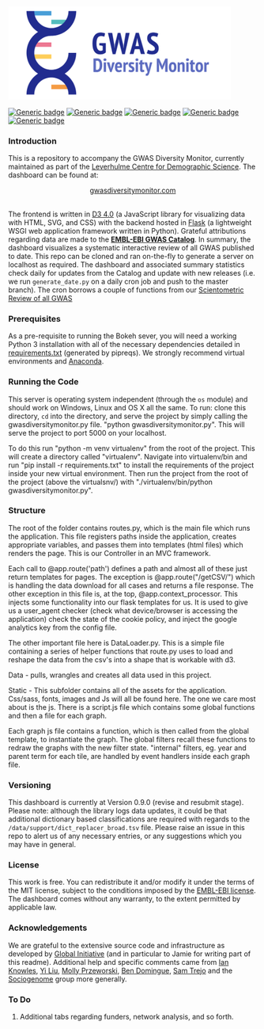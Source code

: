 <p align="left">
  <img src="https://github.com/OxfordDemSci/gwasdiversitymonitor/blob/master/app/static/images/logo_white_rect.png" width="450"/>
</p>

[![Generic badge](https://img.shields.io/badge/-Informational-red)](https://shields.io/)  [![Generic badge](https://img.shields.io/badge/Python-3.6-<red>.svg)](https://shields.io/)  [![Generic badge](https://img.shields.io/badge/License-MIT-blue.svg)](https://shields.io/)  [![Generic badge](https://img.shields.io/badge/Maintained-Yes-green.svg)](https://shields.io/)  [![Generic badge](https://img.shields.io/badge/-Informational-red)](https://shields.io/)

### Introduction

This is a repository to accompany the GWAS Diversity Monitor, currently maintained as part of the [Leverhulme Centre for Demographic Science](http://www.demographicscience.ox.ac.uk/). The dashboard can be found at:

<div align="center"> <a href="http://www.gwasdiversitymonitor.com">gwasdiversitymonitor.com</a></div>
<br/>

The frontend is written in [D3 4.0](https://devdocs.io/d3~4/) (a JavaScript library for visualizing data with HTML, SVG, and CSS) with the backend hosted in [Flask](https://github.com/pallets/flask) (a lightweight WSGI web application framework written in Python). Grateful attributions regarding data are made to the [**EMBL-EBI GWAS Catalog**](https://www.ebi.ac.uk/gwas/). In summary, the dashboard visualizes a systematic interactive review of all GWAS published to date. This repo can be cloned and ran on-the-fly to generate a server on localhost as required. The dashboard and associated summary statistics check daily for updates from the Catalog and update with new releases (i.e. we run ```generate_date.py``` on a daily cron job and push to the master branch). The cron borrows a couple of functions from our [Scientometric Review of all GWAS](https://www.nature.com/articles/s42003-018-0261-x)

### Prerequisites

As a pre-requisite to running the Bokeh sever, you will need a working Python 3 installation with all of the necessary dependencies detailed in [requirements.txt](https://github.com/crahal/GWASDiversityMonitor/blob/master/requirements.txt) (generated by pipreqs). We strongly recommend virtual environments and [Anaconda](https://www.anaconda.com/distribution/).  

### Running the Code

This server is operating system independent (through the ``os`` module) and should work on Windows, Linux and OS X all the same. To run: clone this directory, ``cd`` into the directory, and serve the project by simply calling the gwasdiversitymonitor.py file. "python gwasdiversitymonitor.py". This will serve the project to port 5000 on your localhost.

To do this run "python -m venv virtualenv" from the root of the project. This will create a directory called "virtualenv". Navigate into virtualenv/bin and run "pip install -r requirements.txt" to install the requirements of the project inside your new virtual environment. Then run the project from the root of the project (above the virtualsnv/) with "./virtualenv/bin/python gwasdiversitymonitor.py".

### Structure

The root of the folder contains routes.py, which is the main file which runs the application. This file registers paths inside the application, creates appropriate variables, and passes them into templates (html files) which renders the page. This is our Controller in an MVC framework.

Each call to @app.route('path') defines a path and almost all of these just return templates for pages. The exception is @app.route("/getCSV/<filename>") which is handling the data download for all cases and returns a file response.
The other exception in this file is, at the top, @app.context_processor. This injects some functionality into our flask templates for us. It is used to give us a user_agent checker (check what device/browser is accessing the application) check the state of the cookie policy, and inject the google analytics key from the config file.

The other important file here is DataLoader.py. This is a simple file containing a series of helper functions that route.py uses to load and reshape the data from the csv's into a shape that is workable with d3.

Data - pulls, wrangles and creates all data used in this project.

Static - This subfolder contains all of the assets for the application. Css/sass, fonts, images and Js will all be found here. The one we care most about is the js. There is a script.js file which contains some global functions and then a file for each graph.

Each graph js file contains a function, which is then called from the global template, to instantiate the graph. The global filters recall these functions to redraw the graphs with the new filter state. "internal" filters, eg. year and parent term for each tile, are handled by event handlers inside each graph file.

### Versioning

This dashboard is currently at Version 0.9.0 (revise and resubmit stage). Please note: although the library logs data updates, it could be that additional dictionary based classifications are required with regards to the ```/data/support/dict_replacer_broad.tsv``` file. Please raise an issue in this repo to alert us of any necessary entries, or any suggestions which you may have in general.

### License

This work is free. You can redistribute it and/or modify it under the terms of the MIT license, subject to the conditions imposed by the [EMBL-EBI license](https://www.ebi.ac.uk/about/terms-of-use). The dashboard comes without any warranty, to the extent permitted by applicable law.

### Acknowledgements

We are grateful to the extensive source code and infrastructure as developed by [Global Initiative](https://www.global-initiative.com/) (and in particular to Jamie for writing part of this readme). Additional help and specific comments came from [Ian Knowles](https://github.com/ianknowles), [Yi Liu](https://github.com/YiLiu6240), [Molly Przeworski](https://przeworskilab.com/), [Ben Domingue](https://github.com/ben-domingue), [Sam Trejo](https://cepa.stanford.edu/people/sam-trejo) and the [Sociogenome](http://www.sociogenome.org) group more generally.

### To Do

1. Additional tabs regarding funders, network analysis, and so forth.
